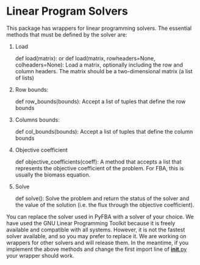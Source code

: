 # Linear Program Solvers

This package has wrappers for linear programming solvers. The essential methods that must be defined by the solver are:

1. Load

    def load(matrix):
    or
    def load(matrix, rowheaders=None, colheaders=None):
    Load a matrix, optionally including the row and column headers. The matrix should be a two-dimensional matrix (a 
    list of lists)


2. Row bounds:


    def row_bounds(bounds):
    Accept a list of tuples that define the row bounds


3. Columns bounds:


    def col_bounds(bounds):
    Accept a list of tuples that define the column bounds


4. Objective coefficient


    def objective_coefficients(coeff):
    A method that accepts a list that represents the objective coefficient of the problem. For FBA, this is usually the
    biomass equation.

    
5. Solve

    def solve():
    Solve the problem and return the status of the solver and the value of the solution (i.e. the flux through the
    objective coefficient).

You can replace the solver used in PyFBA with a solver of your choice. We have used the GNU Linear Programming Toolkit
because it is freely available and compatible with all systems. However, it is not the fastest solver available, and so
you may prefer to replace it. We are working on wrappers for other solvers and will release them. In the meantime, if
you implement the above methods and change the first import line of [__init__.py](__init__.py) your wrapper should work.